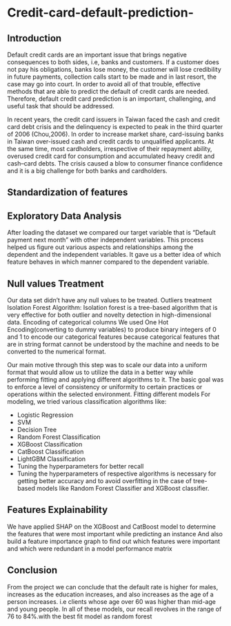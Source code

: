 # Credit-card-default-prediction-
## Introduction
Default credit cards are an important issue that brings negative consequences to both sides, i.e, banks and customers. If a customer does not pay his obligations, banks lose money, the customer will lose credibility in future payments, collection calls start to be made and in last resort, the case may go into court. In order to avoid all of that trouble, effective methods that are able to predict the default of credit cards are needed. Therefore, default credit card prediction is an important, challenging, and useful task that should be addressed.

In recent years, the credit card issuers in Taiwan faced the cash and credit card debt crisis and the delinquency is expected to peak in the third quarter of 2006 (Chou,2006). In order to increase market share, card-issuing banks in Taiwan over-issued cash and credit cards to unqualified applicants. At the same time, most cardholders, irrespective of their repayment ability, overused credit card for consumption and accumulated heavy credit and cash–card debts. The crisis caused a blow to consumer finance confidence and it is a big challenge for both banks and cardholders.

## Standardization of features


## Exploratory Data Analysis
After loading the dataset we compared our target variable that is “Default payment next month” with other independent variables. This process helped us figure out various aspects and relationships among the dependent and the independent variables. It gave us a better idea of which feature behaves in which manner compared to the dependent variable.

## Null values Treatment
Our data set didn’t have any null values to be treated. Outliers treatment Isolation Forest Algorithm: Isolation forest is a tree-based algorithm that is very effective for both outlier and novelty detection in high-dimensional data. Encoding of categorical columns We used One Hot Encoding(converting to dummy variables) to produce binary integers of 0 and 1 to encode our categorical features because categorical features that are in string format cannot be understood by the machine and needs to be converted to the numerical format.

Our main motive through this step was to scale our data into a uniform format that would allow us to utilize the data in a better way while performing fitting and applying different algorithms to it. The basic goal was to enforce a level of consistency or uniformity to certain practices or operations within the selected environment. Fitting different models For modeling, we tried various classification algorithms like:

- Logistic Regression
- SVM
- Decision Tree
- Random Forest Classification
- XGBoost Classification
- CatBoost Classification
- LightGBM Classification
- Tuning the hyperparameters for better recall
- Tuning the hyperparameters of respective algorithms is necessary for getting better accuracy and to avoid overfitting in the case of tree-based models like Random Forest Classifier and XGBoost classifier.

## Features Explainability
We have applied SHAP on the XGBoost and CatBoost model to determine the features that were most important while predicting an instance And also build a feature importance graph to find out which features were important and which were redundant in a model performance matrix
 

## Conclusion
From the project we can conclude that the default rate is higher for males, increases as the education increases, and also increases as the age of a person increases. i.e clients whose age over 60 was higher than mid-age and young people. In all of these models, our recall revolves in the range of 76 to 84%.with the best fit model as random forest
